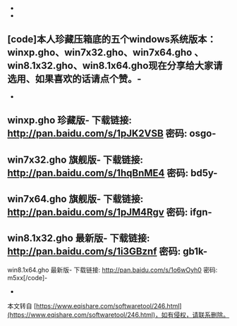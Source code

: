 -
-
\[code\]本人珍藏压箱底的五个windows系统版本：winxp.gho、win7x32.gho、win7x64.gho 、win8.1x32.gho、win8.1x64.gho现在分享给大家请选用、如果喜欢的话请点个赞。-
-
-
winxp.gho 珍藏版-
下载链接: http://pan.baidu.com/s/1pJK2VSB 密码: osgo-
-
win7x32.gho 旗舰版-
下载链接: http://pan.baidu.com/s/1hqBnME4 密码: bd5y-
-
win7x64.gho 旗舰版-
下载链接: http://pan.baidu.com/s/1pJM4Rgv 密码: ifgn-
-
win8.1x32.gho 最新版-
下载链接: http://pan.baidu.com/s/1i3GBznf 密码: gb1k-
-
win8.1x64.gho 最新版-
下载链接: http://pan.baidu.com/s/1o6wOyh0 密码: m5xx\[/code\]-

-

本文转自 [https://www.eqishare.com/softwaretool/246.html](https://www.eqishare.com/softwaretool/246.html)，如有侵权，请联系删除。